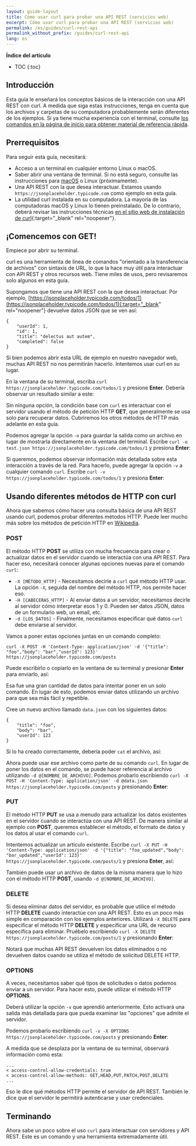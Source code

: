 ```yaml
---
layout: guide-layout
title: Cómo usar curl para probar una API REST (servicios web)
excerpt: Cómo usar curl para probar una API REST (servicios web)
permalink: /es/guides/curl-rest-api
permalink_without_prefix: /guides/curl-rest-api
lang: es
---
```


**Índice del artículo**

* TOC
{:toc}

## Introducción

Esta guía le enseñará los conceptos básicos de la interacción con una API REST con curl. A medida que siga estas instrucciones, tenga en cuenta que los archivos y carpetas de su computadora probablemente serán diferentes de los ejemplos. Si ya tiene mucha experiencia con el terminal, consulte [los comandos en la página de inicio para obtener material de referencia rápida](/es/).

## Prerrequisitos

Para seguir esta guía, necesitará:

* Acceso a un terminal en cualquier entorno Linux o macOS.
* Saber abrir una ventana de terminal. Si no está seguro, consulte las instrucciones para [macOS](open-terminal-macos) o Linux (próximamente).
* Una API REST con la que desea interactuar. Estamos usando `https://jsonplaceholder.typicode.com` como ejemplo en esta guía.
* La utilidad curl instalada en su computadora. La mayoría de las computadoras macOS y Linux lo tienen preinstalado. De lo contrario, deberá revisar las instrucciones técnicas [en el sitio web de instalación de curl](https://curl.haxx.se/docs/install.html){:target="_blank" rel="noopener"}.


## ¡Comencemos con GET!

Empiece por abrir su terminal.

curl es una herramienta de línea de comandos "orientado a la transferencia de archivos" con sintaxis de URL, lo que la hace muy útil para interactuar con API REST y otros recursos web. Tiene miles de usos, pero revisaremos solo algunos en esta guía.

Supongamos que tiene una API REST con la que desea interactuar. Por ejemplo, [https://jsonplaceholder.typicode.com/todos/1](https://jsonplaceholder.typicode.com/todos/1){:target="_blank" rel="noopener"} devuelve datos JSON que se ven así:

```
{
	"userId": 1,
	"id": 1,
	"title": "delectus aut autem",
	"completed": false
}
```

Si bien podemos abrir esta URL de ejemplo en nuestro navegador web, muchas API REST no nos permitirán hacerlo. Intentemos usar curl en su lugar.

En la ventana de su terminal, escriba `curl https://jsonplaceholder.typicode.com/todos/1` y presione **Enter**. Debería observar un resultado similar a este:

<div class="center guideimages">
  <amp-anim src="/assets/guides/curl-rest-api/curl-get-basic-en.gif" width="665" height="387" alt="Usando curl" layout="responsive"></amp-anim>
</div>

Sin ninguna opción, la condición base con `curl` es interactuar con el servidor usando el método de petición HTTP **GET**, que generalmente se usa solo para recuperar datos. Cubriremos los otros métodos de HTTP más adelante en esta guía.

Podemos agregar la opción `-o` para guardar la salida como un archivo en lugar de mostrarla directamente en la ventana del terminal. Escribe `curl -o test.json https://jsonplaceholder.typicode.com/todos/1` y presiona **Enter**:

<div class="center guideimages">
  <amp-anim src="/assets/guides/curl-rest-api/curl-get-output-en.gif" width="665" height="387" alt="Usando el método HTTP GET con curl y salida como un archivo" layout="responsive"></amp-anim>
</div>

Si queremos, podemos observar información más detallada sobre esta interacción a través de la red. Para hacerlo, puede agregar la opción `-v` a cualquier comando `curl`. Escribe `curl -v https://jsonplaceholder.typicode.com/todos/1` y presiona **Enter**:

<div class="center guideimages">
  <amp-anim src="/assets/guides/curl-rest-api/curl-get-verbose-en.gif" width="665" height="387" alt="Usando un comando básico con salida detallada" layout="responsive"></amp-anim>
</div>

## Usando diferentes métodos de HTTP con curl

Ahora que sabemos cómo hacer una consulta básica de una API REST usando curl, podemos probar diferentes métodos HTTP. Puede leer mucho más sobre los métodos de petición HTTP en [Wikipedia](https://es.wikipedia.org/wiki/Protocolo_de_transferencia_de_hipertexto#M%C3%A9todos_de_petici%C3%B3n).

### POST

El método HTTP **POST** se utiliza con mucha frecuencia para crear o actualizar datos en el servidor cuando se interactúa con una API REST. Para hacer eso, necesitará conocer algunas opciones nuevas para el comando `curl`:

* `-X [MÉTODO_HTTP]` - Necesitamos decirle a `curl` qué método HTTP usar. La opción `-X`, seguida del nombre del método HTTP, nos permite hacer eso.
* `-H [CABECERAS_HTTP]` - Al enviar datos a un servidor, necesitamos decirle al servidor cómo interpretar esos 1 y 0. Pueden ser datos JSON, datos de un formulario web, un email, etc.
* `-d [LOS_DATOS]` - Finalmente, necesitamos especificar qué datos `curl` debe enviarse al servidor.

Vamos a poner estas opciones juntas en un comando completo:

`curl -X POST -H 'Content-Type: application/json' -d '{"title": "foo","body": "bar","userId": 123}' https://jsonplaceholder.typicode.com/posts`

Puede escribirlo o copiarlo en la ventana de su terminal y presionar **Enter** para enviarlo, así:

<div class="center guideimages">
  <amp-anim src="/assets/guides/curl-rest-api/curl-post-basic-en.gif" width="665" height="387" alt="Usando el método HTTP POST con curl" layout="responsive"></amp-anim>
</div>

Esa fue una gran cantidad de datos para intentar poner en un solo comando. En lugar de esto, podemos enviar datos utilizando un archivo para que sea más fácil y repetible.

Cree un nuevo archivo llamado `data.json` con los siguientes datos:

```
{
	"title": "foo",
	"body": "bar",
	"userId": 123
}
```

Si lo ha creado correctamente, debería poder `cat` el archivo, así:

<div class="center guideimages">
  <amp-anim src="/assets/guides/curl-rest-api/nano-datajson-en.gif" width="665" height="387" alt="Una demostración de un archivo de datos" layout="responsive"></amp-anim>
</div>

Ahora puede usar ese archivo como parte de su comando `curl`. En lugar de poner los datos en el comando, se puede hacer referencia al archivo utilizando `-d @[NOMBRE_DE_ARCHIVO]`. Podemos probarlo escribiendo `curl -X POST -H 'Content-Type: application/json' -d @data.json https://jsonplaceholder.typicode.com/posts` y presionando **Enter**:

<div class="center guideimages">
  <amp-anim src="/assets/guides/curl-rest-api/curl-post-file-en.gif" width="665" height="387" alt="Usando el método HTTP POST con curl y un archivo de datos" layout="responsive"></amp-anim>
</div>

### PUT

El método HTTP **PUT** se usa a menudo para actualizar los datos existentes en el servidor cuando se interactúa con una API REST. De manera similar al ejemplo con **POST**, queremos establecer el método, el formato de datos y los datos al usar el comando `curl`.

Intentemos actualizar un artículo existente. Escribe `curl -X PUT -H 'Content-Type: application/json' -d '{"title": "foo_updated","body": "bar_updated","userId": 123}' https://jsonplaceholder.typicode.com/posts/1` y presiona **Enter**, así:

<div class="center guideimages">
  <amp-anim src="/assets/guides/curl-rest-api/curl-put-basic-en.gif" width="665" height="387" alt="Usando el método HTTP PUT con curl" layout="responsive"></amp-anim>
</div>

También puede usar un archivo de datos de la misma manera que lo hizo con el método HTTP **POST**, usando `-d @[NOMBRE_DE_ARCHIVO]`.

### DELETE

Si desea eliminar datos del servidor, es probable que utilice el método HTTP **DELETE** cuando interactúe con una API REST. Esto es un poco más simple en comparación con los ejemplos anteriores. Utilizará `-X DELETE` para especificar el método HTTP **DELETE** y especificar una URL de recurso específica para eliminar. Pruébelo escribiendo `curl -X DELETE https://jsonplaceholder.typicode.com/posts/1` y presionando **Enter**:

<div class="center guideimages">
  <amp-anim src="/assets/guides/curl-rest-api/curl-delete-basic-en.gif" width="665" height="387" alt="Usando el método HTTP DELETE con curl" layout="responsive"></amp-anim>
</div>

Notará que muchas API REST devuelven los datos eliminados o no devuelven datos cuando se utiliza el método de solicitud DELETE HTTP.

### OPTIONS

A veces, necesitamos saber qué tipos de solicitudes o datos podemos enviar a un servidor. Para hacer esto, puede utilizar el método HTTP **OPTIONS**.

Deberá utilizar la opción `-v` que aprendió anteriormente. Esto activará una salida más detallada para que pueda examinar las "opciones" que admite el servidor.

Podemos probarlo escribiendo `curl -v -X OPTIONS https://jsonplaceholder.typicode.com/posts` y presionando **Enter**:

<div class="center guideimages">
  <amp-anim src="/assets/guides/curl-rest-api/curl-options-verbose-en.gif" width="665" height="387" alt="Usando el método HTTP OPTIONS con curl con salida detallada" layout="responsive"></amp-anim>
</div>

A medida que se desplaza por la ventana de su terminal, observará información como esta:

```
...
< access-control-allow-credentials: true
< access-control-allow-methods: GET,HEAD,PUT,PATCH,POST,DELETE
...
```

Eso le dice qué métodos HTTP permite el servidor de API REST. También le dice que el servidor le permitirá autenticarse y usar credenciales.

## Terminando

Ahora sabe un poco sobre el uso `curl` para interactuar con servidores y API REST. Este es un comando y una herramienta extremadamente útil.